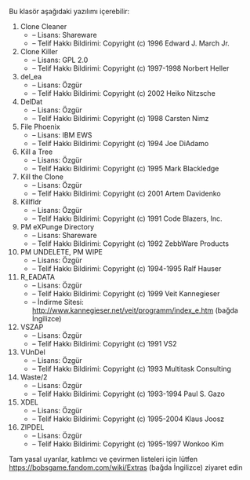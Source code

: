 Bu klasör aşağıdaki yazılımı içerebilir:

1. Clone Cleaner
   - – Lisans: Shareware
   - – Telif Hakkı Bildirimi: Copyright (c) 1996 Edward J. March Jr.
2. Clone Killer
   - – Lisans: GPL 2.0
   - – Telif Hakkı Bildirimi: Copyright (c) 1997-1998 Norbert Heller
3. del_ea
   - – Lisans: Özgür
   - – Telif Hakkı Bildirimi: Copyright (c) 2002 Heiko Nitzsche
4. DelDat
   - – Lisans: Özgür
   - – Telif Hakkı Bildirimi: Copyright (c) 1998 Carsten Nimz
5. File Phoenix
   - – Lisans: IBM EWS
   - – Telif Hakkı Bildirimi: Copyright (c) 1994 Joe DiAdamo
6. Kill a Tree
   - – Lisans: Özgür
   - – Telif Hakkı Bildirimi: Copyright (c) 1995 Mark Blackledge
7. Kill the Clone
   - – Lisans: Özgür
   - – Telif Hakkı Bildirimi: Copyright (c) 2001 Artem Davidenko
8. Killfldr
   - – Lisans: Özgür
   - – Telif Hakkı Bildirimi: Copyright (c) 1991 Code Blazers, Inc.
9. PM eXPunge Directory
   - – Lisans: Shareware
   - – Telif Hakkı Bildirimi: Copyright (c) 1992 ZebbWare Products
10. PM UNDELETE, PM WIPE
    - – Lisans: Özgür
    - – Telif Hakkı Bildirimi: Copyright (c) 1994-1995 Ralf Hauser
11. R_EADATA
    - – Lisans: Özgür
    - – Telif Hakkı Bildirimi: Copyright (c) 1999 Veit Kannegieser
    - – İndirme Sitesi: http://www.kannegieser.net/veit/programm/index_e.htm (bağda İngilizce)
12. VSZAP
    - – Lisans: Özgür
    - – Telif Hakkı Bildirimi: Copyright (c) 1991 VS2
13. VUnDel
    - – Lisans: Özgür
    - – Telif Hakkı Bildirimi: Copyright (c) 1993 Multitask Consulting
14. Waste/2
    - – Lisans: Özgür
    - – Telif Hakkı Bildirimi: Copyright (c) 1993-1994 Paul S. Gazo
15. XDEL
    - – Lisans: Özgür
    - – Telif Hakkı Bildirimi: Copyright (c) 1995-2004 Klaus Joosz
16. ZIPDEL
    - – Lisans: Özgür
    - – Telif Hakkı Bildirimi: Copyright (c) 1995-1997 Wonkoo Kim

Tam yasal uyarılar, katılımcı ve çevirmen listeleri için lütfen https://bobsgame.fandom.com/wiki/Extras (bağda İngilizce) ziyaret edin
